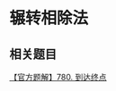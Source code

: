 # 辗转相除法

<!-- TODO -->

## 相关题目

[【官方题解】780. 到达终点](https://leetcode-cn.com/problems/reaching-points/solution/dao-da-zhong-dian-by-leetcode-solution-77fo/)
